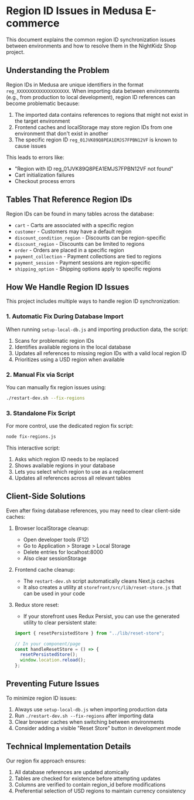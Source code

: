 # Region ID Issues in Medusa E-commerce

This document explains the common region ID synchronization issues between environments and how to resolve them in the NightKidz Shop project.

## Understanding the Problem

Region IDs in Medusa are unique identifiers in the format `reg_XXXXXXXXXXXXXXXXXXXX`. When importing data between environments (e.g., from production to local development), region ID references can become problematic because:

1. The imported data contains references to regions that might not exist in the target environment
2. Frontend caches and localStorage may store region IDs from one environment that don't exist in another
3. The specific region ID `reg_01JVK89Q8PEA1EMJS7FPBN12VF` is known to cause issues

This leads to errors like:

- "Region with ID reg_01JVK89Q8PEA1EMJS7FPBN12VF not found"
- Cart initialization failures
- Checkout process errors

## Tables That Reference Region IDs

Region IDs can be found in many tables across the database:

- `cart` - Carts are associated with a specific region
- `customer` - Customers may have a default region
- `discount_condition_region` - Discounts can be region-specific
- `discount_region` - Discounts can be limited to regions
- `order` - Orders are placed in a specific region
- `payment_collection` - Payment collections are tied to regions
- `payment_session` - Payment sessions are region-specific
- `shipping_option` - Shipping options apply to specific regions

## How We Handle Region ID Issues

This project includes multiple ways to handle region ID synchronization:

### 1. Automatic Fix During Database Import

When running `setup-local-db.js` and importing production data, the script:

1. Scans for problematic region IDs
2. Identifies available regions in the local database
3. Updates all references to missing region IDs with a valid local region ID
4. Prioritizes using a USD region when available

### 2. Manual Fix via Script

You can manually fix region issues using:

```bash
./restart-dev.sh --fix-regions
```

### 3. Standalone Fix Script

For more control, use the dedicated region fix script:

```bash
node fix-regions.js
```

This interactive script:

1. Asks which region ID needs to be replaced
2. Shows available regions in your database
3. Lets you select which region to use as a replacement
4. Updates all references across all relevant tables

## Client-Side Solutions

Even after fixing database references, you may need to clear client-side caches:

1. Browser localStorage cleanup:

   - Open developer tools (F12)
   - Go to Application > Storage > Local Storage
   - Delete entries for localhost:8000
   - Also clear sessionStorage

2. Frontend cache cleanup:

   - The `restart-dev.sh` script automatically cleans Next.js caches
   - It also creates a utility at `storefront/src/lib/reset-store.js` that can be used in your code

3. Redux store reset:

   - If your storefront uses Redux Persist, you can use the generated utility to clear persistent state:

   ```javascript
   import { resetPersistedStore } from "../lib/reset-store";

   // In your component/page
   const handleResetStore = () => {
     resetPersistedStore();
     window.location.reload();
   };
   ```

## Preventing Future Issues

To minimize region ID issues:

1. Always use `setup-local-db.js` when importing production data
2. Run `./restart-dev.sh --fix-regions` after importing data
3. Clear browser caches when switching between environments
4. Consider adding a visible "Reset Store" button in development mode

## Technical Implementation Details

Our region fix approach ensures:

1. All database references are updated atomically
2. Tables are checked for existence before attempting updates
3. Columns are verified to contain region_id before modifications
4. Preferential selection of USD regions to maintain currency consistency
